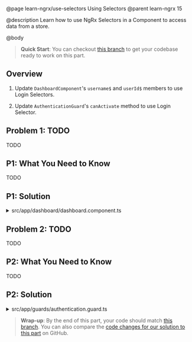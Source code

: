@page learn-ngrx/use-selectors Using Selectors
@parent learn-ngrx 15

@description Learn how to use NgRx Selectors in a Component to access data from a store.

@body

> **Quick Start**: You can checkout [this branch](https://github.com/bitovi/angular-ngrx-chat/tree/test-selectors) to get your codebase ready to work on this part.


## Overview

1. Update `DashboardComponent`'s `username$` and `userId$` members to use Login Selectors.

2. Update `AuthenticationGuard`'s `canActivate` method to use Login Selector.


## Problem 1: TODO

TODO


## P1: What You Need to Know

TODO


## P1: Solution

<details>
<summary>src/app/dashboard/dashboard.component.ts</summary>

@diff ../5-dispatch-actions/dashboard.component.ts ./dashboard.component.ts only

</details>


## Problem 2: TODO

TODO

## P2: What You Need to Know

TODO


## P2: Solution

<details>
<summary>src/app/guards/authentication.guard.ts</summary>

@diff ../14-test-selectors/authentication.guard.ts ./authentication.guard.ts only

</details>


> **Wrap-up**: By the end of this part, your code should match [this branch](https://github.com/bitovi/angular-ngrx-chat/tree/use-selectors). You can also compare the [code changes for our solution to this part](https://github.com/bitovi/angular-ngrx-chat/compare/test-selectors...use-selectors) on GitHub.
